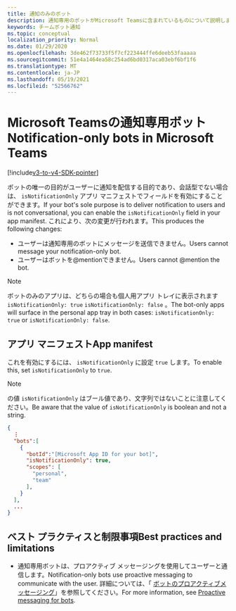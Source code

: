 ```yaml
---
title: 通知のみのボット
description: 通知専用のボットがMicrosoft Teamsに含まれているものについて説明します。
keywords: チームボット通知
ms.topic: conceptual
localization_priority: Normal
ms.date: 01/29/2020
ms.openlocfilehash: 3de462f73733f5f7cf223444ffe6deeb53faaaaa
ms.sourcegitcommit: 51e4a1464ea58c254ad6bd0317aca03ebf6bf1f6
ms.translationtype: MT
ms.contentlocale: ja-JP
ms.lasthandoff: 05/19/2021
ms.locfileid: "52566762"
---
```

# <a name="notification-only-bots-in-microsoft-teams"></a><span data-ttu-id="3056d-104">Microsoft Teamsの通知専用ボット</span><span class="sxs-lookup"><span data-stu-id="3056d-104">Notification-only bots in Microsoft Teams</span></span>

[!include[v3-to-v4-SDK-pointer](~/includes/v3-to-v4-pointer-bots.md)]

<span data-ttu-id="3056d-105">ボットの唯一の目的がユーザーに通知を配信する目的であり、会話型でない場合は、 `isNotificationOnly` アプリ マニフェストでフィールドを有効にすることができます。</span><span class="sxs-lookup"><span data-stu-id="3056d-105">If your bot's sole purpose is to deliver notification to users and is not conversational, you can enable the `isNotificationOnly` field in your app manifest.</span></span> <span data-ttu-id="3056d-106">これにより、次の変更が行われます。</span><span class="sxs-lookup"><span data-stu-id="3056d-106">This produces the following changes:</span></span>

* <span data-ttu-id="3056d-107">ユーザーは通知専用のボットにメッセージを送信できません。</span><span class="sxs-lookup"><span data-stu-id="3056d-107">Users cannot message your notification-only bot.</span></span>
* <span data-ttu-id="3056d-108">ユーザーはボットを@mentionできません。</span><span class="sxs-lookup"><span data-stu-id="3056d-108">Users cannot @mention the bot.</span></span>

> [!NOTE]
> <span data-ttu-id="3056d-109">ボットのみのアプリは、どちらの場合も個人用アプリ トレイに表示されます `isNotificationOnly: true` `isNotificationOnly: false` 。</span><span class="sxs-lookup"><span data-stu-id="3056d-109">The bot-only apps will surface in the personal app tray in both cases: `isNotificationOnly: true` or `isNotificationOnly: false`.</span></span>

## <a name="app-manifest"></a><span data-ttu-id="3056d-110">アプリ マニフェスト</span><span class="sxs-lookup"><span data-stu-id="3056d-110">App manifest</span></span>

<span data-ttu-id="3056d-111">これを有効にするには、 `isNotificationOnly` に設定 `true` します。</span><span class="sxs-lookup"><span data-stu-id="3056d-111">To enable this, set `isNotificationOnly` to `true`.</span></span>

> [!NOTE]
> <span data-ttu-id="3056d-112">の値 `isNotificationOnly` はブール値であり、文字列ではないことに注意してください。</span><span class="sxs-lookup"><span data-stu-id="3056d-112">Be aware that the value of `isNotificationOnly` is boolean and not a string.</span></span>

```json
{
  ⋮
  "bots":[
    {
      "botId":"[Microsoft App ID for your bot]",
      "isNotificationOnly": true,
      "scopes": [
        "personal",
        "team"
      ],
    }
  ],
  ...
}
```

## <a name="best-practices-and-limitations"></a><span data-ttu-id="3056d-113">ベスト プラクティスと制限事項</span><span class="sxs-lookup"><span data-stu-id="3056d-113">Best practices and limitations</span></span>

* <span data-ttu-id="3056d-114">通知専用ボットは、プロアクティブ メッセージングを使用してユーザーと通信します。</span><span class="sxs-lookup"><span data-stu-id="3056d-114">Notification-only bots use proactive messaging to communicate with the user.</span></span> <span data-ttu-id="3056d-115">詳細については、「 [ボットのプロアクティブメッセージング](~/resources/bot-v3/bot-conversations/bots-conv-proactive.md)」を参照してください。</span><span class="sxs-lookup"><span data-stu-id="3056d-115">For more information, see [Proactive messaging for bots](~/resources/bot-v3/bot-conversations/bots-conv-proactive.md).</span></span>
